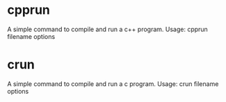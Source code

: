 # cpprun
A simple command to compile and run a c++ program. Usage: cpprun filename options
# crun
A simple command to compile and run a c program. Usage: crun filename options
